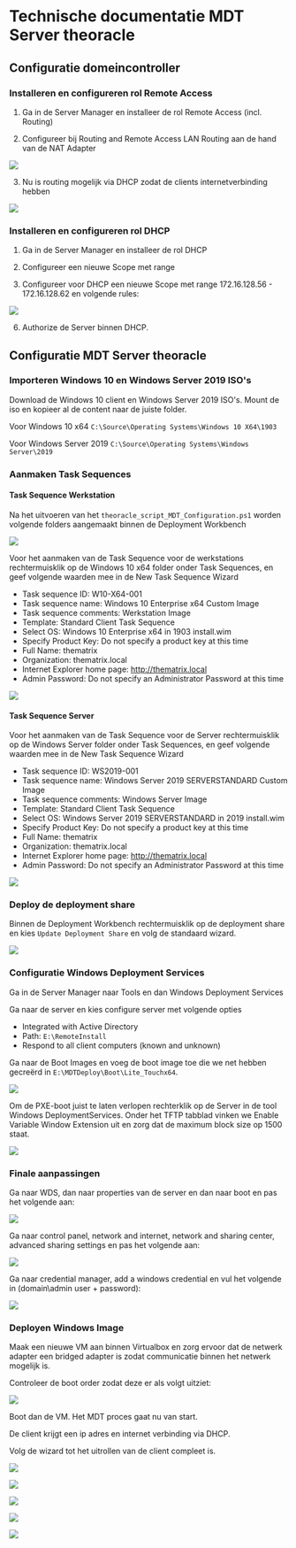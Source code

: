 # Technische documentatie MDT Server theoracle

## Configuratie domeincontroller

### Installeren en configureren rol Remote Access

1. Ga in de Server Manager en installeer de rol Remote Access (incl. Routing)

2. Configureer bij Routing and Remote Access LAN Routing aan de hand van de NAT Adapter

![](./img/19.png)

3. Nu is routing mogelijk via DHCP zodat de clients internetverbinding hebben

![](./img/17.png)

### Installeren en configureren rol DHCP

1. Ga in de Server Manager en installeer de rol DHCP

2. Configureer een nieuwe Scope met range 

5. Configureer voor DHCP een nieuwe Scope met range 172.16.128.56 - 172.16.128.62 en volgende rules: 

![](./img/16.png)

6. Authorize de Server binnen DHCP.

## Configuratie MDT Server theoracle

### Importeren Windows 10 en Windows Server 2019 ISO's

Download de Windows 10 client en Windows Server 2019 ISO's. Mount de iso en kopieer al de content naar de juiste folder. 

Voor Windows 10 x64 `C:\Source\Operating Systems\Windows 10 X64\1903` 

Voor Windows Server 2019 `C:\Source\Operating Systems\Windows Server\2019`

### Aanmaken Task Sequences
#### Task Sequence Werkstation
Na het uitvoeren van het `theoracle_script_MDT_Configuration.ps1` worden volgende folders aangemaakt binnen de Deployment Workbench

![](./img/01.png)

Voor het aanmaken van de Task Sequence voor de werkstations rechtermuisklik op de Windows 10 x64 folder onder Task Sequences, en geef volgende waarden mee in de New Task Sequence Wizard

* Task sequence ID: W10-X64-001
* Task sequence name: Windows 10 Enterprise x64 Custom Image
* Task sequence comments: Werkstation Image
* Template: Standard Client Task Sequence
* Select OS: Windows 10 Enterprise x64 in 1903 install.wim
* Specify Product Key: Do not specify a product key at this time
* Full Name: thematrix
* Organization: thematrix.local
* Internet Explorer home page: http://thematrix.local
* Admin Password: Do not specify an Administrator Password at this time

![](./img/02.png)

#### Task Sequence Server

Voor het aanmaken van de Task Sequence voor de Server rechtermuisklik op de Windows Server folder onder Task Sequences, en geef volgende waarden mee in de New Task Sequence Wizard

* Task sequence ID: WS2019-001
* Task sequence name: Windows Server 2019 SERVERSTANDARD Custom Image
* Task sequence comments: Windows Server Image
* Template: Standard Client Task Sequence
* Select OS: Windows Server 2019 SERVERSTANDARD in 2019 install.wim
* Specify Product Key: Do not specify a product key at this time
* Full Name: thematrix
* Organization: thematrix.local
* Internet Explorer home page: http://thematrix.local
* Admin Password: Do not specify an Administrator Password at this time

![](./img/05.png)

### Deploy de deployment share

Binnen de Deployment Workbench rechtermuisklik op de deployment share en kies `Update Deployment Share` en volg de standaard wizard.

![](./img/08.png)

### Configuratie Windows Deployment Services

Ga in de Server Manager naar Tools en dan Windows Deployment Services 

Ga naar de server en kies configure server met volgende opties
 
* Integrated with Active Directory
* Path: `E:\RemoteInstall`
* Respond to all client computers (known and unknown)

Ga naar de Boot Images en voeg de boot image toe die we net hebben gecreërd in `E:\MDTDeploy\Boot\Lite_Touchx64`.

![](./img/09.png)

Om de PXE-boot juist te laten verlopen rechterklik op de Server in de tool Windows DeploymentServices. Onder het TFTP tabblad vinken we Enable Variable Window Extension uit en zorg dat de maximum block size op 1500 staat.

![](./img/10.png)

### Finale aanpassingen

Ga naar WDS, dan naar properties van de server en dan naar boot en pas het volgende aan:

![](./img/02_G.png)

Ga naar control panel, network and internet, network and sharing center, advanced sharing settings en pas het volgende aan:

![](./img/03_G.png)

Ga naar credential manager, add a windows credential en vul het volgende in (domain\admin user + password):

![](./img/04_G.png)

### Deployen Windows Image

Maak een nieuwe VM aan binnen Virtualbox en zorg ervoor dat de netwerk adapter een bridged adapter is zodat communicatie binnen het netwerk mogelijk is.

Controleer de boot order zodat deze er als volgt uitziet:

![](./img/boot_volg.png)

Boot dan de VM. Het MDT proces gaat nu van start. 

De client krijgt een ip adres en internet verbinding via DHCP.

Volg de wizard tot het uitrollen van de client compleet is.

![](./img/12.png) 

![](./img/13.png)

![](./img/14.png) 

![](./img/15.png) 

![](./img/18.png) 
